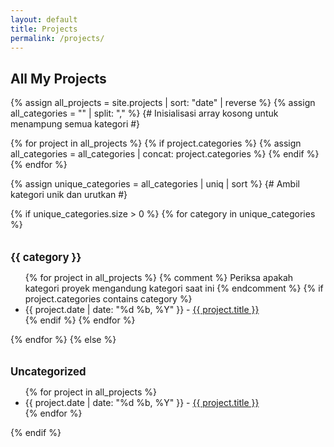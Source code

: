 ```yaml
---
layout: default
title: Projects
permalink: /projects/
---
```


## All My Projects

{% assign all_projects = site.projects | sort: "date" | reverse %}
{% assign all_categories = "" | split: "," %} {# Inisialisasi array kosong untuk menampung semua kategori #}

{% for project in all_projects %}
{% if project.categories %}
{% assign all_categories = all_categories | concat: project.categories %}
{% endif %}
{% endfor %}

{% assign unique_categories = all_categories | uniq | sort %} {# Ambil kategori unik dan urutkan #}

{% if unique_categories.size > 0 %}
{% for category in unique_categories %}
<h3 style="font-size: 1.2em; margin-top: 2em; margin-bottom: 0.5em;">{{ category }}</h3>
<ul>
{% for project in all_projects %}
{% comment %} Periksa apakah kategori proyek mengandung kategori saat ini {% endcomment %}
{% if project.categories contains category %}
<li>
{{ project.date | date: "%d %b, %Y" }} - <a href="{{ project.url | relative_url }}">{{ project.title }}</a>
</li>
{% endif %}
{% endfor %}
</ul>
{% endfor %}
{% else %}
<h3 style="font-size: 1.2em; margin-top: 2em; margin-bottom: 0.5em;">Uncategorized</h3>
<ul>
{% for project in all_projects %}
<li>
{{ project.date | date: "%d %b, %Y" }} - <a href="{{ project.url | relative_url }}">{{ project.title }}</a>
</li>
{% endfor %}
</ul>
{% endif %}
